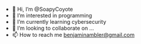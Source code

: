 - 👋 Hi, I’m @SoapyCoyote
- 👀 I’m interested in programming
- 🌱 I’m currently learning cybersecurity
- 💞️ I’m looking to collaborate on ...
- 📫 How to reach me benjaminambler@gmail.com

<!---
SoapyCoyote/SoapyCoyote is a ✨ special ✨ repository because its `README.md` (this file) appears on your GitHub profile.
You can click the Preview link to take a look at your changes.
--->
